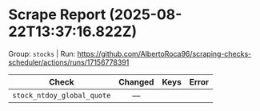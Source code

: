 # Scrape Report (2025-08-22T13:37:16.822Z)

Group: `stocks`  |  Run: https://github.com/AlbertoRoca96/scraping-checks-scheduler/actions/runs/17156778391

| Check | Changed | Keys | Error |
|---|:---:|:--|:--|
| `stock_ntdoy_global_quote` | — |  |  |
